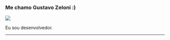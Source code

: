 ### Me chamo Gustavo Zeloni :)

<img src="https://img.shields.io/static/v1?label=github&message=Gustavo-Zeloni&color=f8efd4&style=for-the-badge&logo=GitHub">

<p>

Eu sou desenvolvedor.


</p>
<hr>
